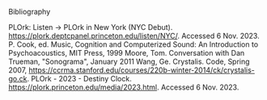 
Bibliography


PLOrk: Listen -> PLOrk in New York (NYC Debut). https://plork.deptcpanel.princeton.edu/listen/NYC/. Accessed 6 Nov. 2023.
P. Cook, ed. Music, Cognition and Computerized Sound: An Introduction to Psychoacoustics, MIT Press, 1999
Moore, Tom. Conversation with Dan Trueman, "Sonograma", January 2011
Wang, Ge. Crystalis. Code, Spring 2007, https://ccrma.stanford.edu/courses/220b-winter-2014/ck/crystalis-go.ck.
PLOrk - 2023 - Destiny Clock. https://plork.princeton.edu/media/2023.html. Accessed 6 Nov. 2023.
